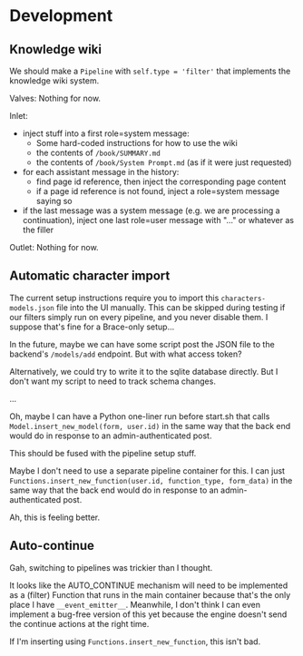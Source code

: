 # Development



## Knowledge wiki

We should make a `Pipeline` with `self.type = 'filter'` that implements the knowledge wiki system.

Valves: Nothing for now.

Inlet:
- inject stuff into a first role=system message:
    - Some hard-coded instructions for how to use the wiki
    - the contents of `/book/SUMMARY.md`
    - the contents of `/book/System Prompt.md` (as if it were just requested)
- for each assistant message in the history:
    - find page id reference, then inject the corresponding page content
    - if a page id reference is not found, inject a role=system message saying so
- if the last message was a system message (e.g. we are processing a continuation), inject one last role=user message with "..." or whatever as the filler

Outlet: Nothing for now.

## Automatic character import

The current setup instructions require you to import this `characters-models.json` file into the UI manually. This can be skipped during testing if our filters simply run on every pipeline, and you never disable them. I suppose that's fine for a Brace-only setup...

In the future, maybe we can have some script post the JSON file to the backend's `/models/add` endpoint. But with what access token?

Alternatively, we could try to write it to the sqlite database directly. But I don't want my script to need to track schema changes.

...

Oh, maybe I can have a Python one-liner run before start.sh that calls `Model.insert_new_model(form, user.id)` in the same way that the back end would do in response to an admin-authenticated post.

This should be fused with the pipeline setup stuff.

Maybe I don't need to use a separate pipeline container for this. I can just `Functions.insert_new_function(user.id, function_type, form_data)` in the same way that the back end would do in response to an admin-authenticated post.

Ah, this is feeling better.

## Auto-continue

Gah, switching to pipelines was trickier than I thought.

It looks like the AUTO_CONTINUE mechanism will need to be implemented as a (filter) Function that runs in the main container because that's the only place I have `__event_emitter__`. Meanwhile, I don't think I can even implement a bug-free version of this yet because the engine doesn't send the continue actions at the right time.

If I'm inserting using `Functions.insert_new_function`, this isn't bad.